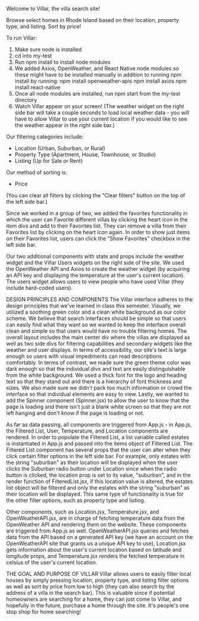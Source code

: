 Welcome to Villar, the villa search site!

Browse select homes in Rhode Island based on their location, property type, and listing. Sort by price!

To run Villar:
1. Make sure node is installed
2. cd into my-test
3. Run npm install to install node modules
4. We added Axios, OpenWeather, and React Native node modules so these might have to be installed manually in addition to running npm install by running:
	npm install openweather-apis
	npm install axios
	npm install react-native
5. Once all node modules are installed, run npm start from the my-test directory
6. Watch Villar appear on your screen! (The weather widget on the right side bar will take a couple seconds to load local weather data - you will have to allow Villar to use your current location if you would like to see the weather appear in the right side bar.)


Our filtering categories include:
- Location (Urban, Suburban, or Rural)
- Property Type (Apartment, House, Townhouse, or Studio)
- Listing (Up for Sale or Rent)

Our method of sorting is:
- Price

(You can clear all filters by clicking the "Clear filters" button on the top of the left side bar.)

Since we worked in a group of two, we added the favorites functionality in which the user can Favorite different villas by clicking the heart icon in the item divs and add to their Favorites list. They can remove a villa from their Favorites list by clicking on the heart icon again. In order to show just items on their Favorites list, users can click the "Show Favorites" checkbox in the left side bar.

Our two additional components with state and props include the weather widget and the Villar Users widgets on the right side of the site. We used the OpenWeather API and Axios to create the weather widget (by acquiring an API key and displaying the temperature at the user's current location). The users widget allows users to view people who have used Villar (they include hard-coded users).


DESIGN PRINCIPLES AND COMPONENTS
The Villar interface adheres to the design principles that we've learned in class this semester. Visually, we utilized a soothing green color and a clean white background as our color scheme. We believe that search interfaces should be simple so that users can easily find what they want so we wanted to keep the interface overall clean and simple so that users would have no trouble filtering homes. The overall layout includes the main center div where the villas are displayed as well as two side divs for filtering capabilities and secondary widgets like the weather and user displays. In terms of accessibility, our site's text is large enough so users with visual impediments can read descriptions comfortably. In terms of contrast, we made sure the green theme color was dark enough so that the individual divs and text are easily distinguishable from the white background. We used a thick font for the logo and heading text so that they stand out and there is a hierarchy of font thickness and sizes. We also made sure we didn't pack too much information or crowd the interface so that individual elements are easy to view. Lastly, we wanted to add the Spinner component (Spinner.jsx) to allow the user to know that the page is loading and there isn't just a blank white screen so that they are not left hanging and don't know if the page is loading or not.

As far as data passing, all components are triggered from App.js - in App.js, the Filtered List, User, Temperature, and Location components are rendered. In order to populate the Filtered List, a list variable called estates is instantiated in App.js and passed into the items object of Filtered List. The Filtered List component has several props that the user can alter when they click certain filter options in the left side bar. For example, only estates with the string "suburban" as their location will be displayed when the user clicks the Suburban radio button under Location since when the radio button is clicked, the location prop is set to its value, "suburban", and in the render function of FilteredList.jsx, if this location value is altered, the estates list object will be filtered and only the estates with the string "suburban" as their location will be displayed. This same type of functionality is true for the other filter options, such as property type and listing. 

Other components, such as Location.jsx, Temperature.jsx, and OpenWeatherAPI.jsx, are in charge of fetching temperature data from the OpenWeather API and rendering them on the website. These components are triggered from App.js as well. OpenWeatherAPI.jsx queries and fetches data from the API based on a generated API key (we have an account on the OpenWeatherAPI site that grants us a unique API key to use), Location.jsx gets information about the user's current location based on latitude and longitude props, and Temperature.jsx renders the fetched temperature in celsius of the user's current location.


THE GOAL AND PURPOSE OF VILLAR
Villar allows users to easily filter local houses by simply pressing location, property type, and listing filter options as well as sort by price from low to high (they can also search by the address of a villa in the search bar). This is valuable since if potential homeowners are searching for a home, they can just come to Villar, and hopefully in the future, purchase a home through the site. It's people's one stop shop for home searching!

